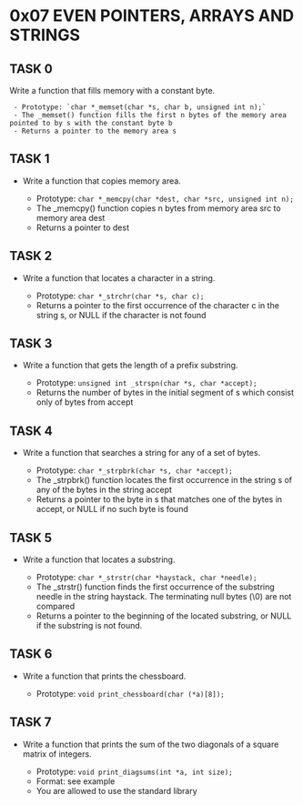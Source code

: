 # 0x07 EVEN POINTERS, ARRAYS AND STRINGS

##     TASK 0
Write a function that fills memory with a constant byte.

     - Prototype: `char *_memset(char *s, char b, unsigned int n);`
     - The _memset() function fills the first n bytes of the memory area pointed to by s with the constant byte b
     - Returns a pointer to the memory area s

##     TASK 1
- Write a function that copies memory area.

     - Prototype:  `char *_memcpy(char *dest, char *src, unsigned int n);`
     - The _memcpy() function copies n bytes from memory area src to memory area dest
     - Returns a pointer to dest

##     TASK 2
- Write a function that locates a character in a string.

     - Prototype: `char *_strchr(char *s, char c);`
     - Returns a pointer to the first occurrence of the character c in the string s, or NULL if the character is not found

##     TASK 3
- Write a function that gets the length of a prefix substring.

     - Prototype: `unsigned int _strspn(char *s, char *accept);`
     - Returns the number of bytes in the initial segment of s which consist only of bytes from accept

##     TASK 4
- Write a function that searches a string for any of a set of bytes.

     - Prototype: `char *_strpbrk(char *s, char *accept);`
     - The _strpbrk() function locates the first occurrence in the string s of any of the bytes in the string accept
     - Returns a pointer to the byte in s that matches one of the bytes in accept, or NULL if no such byte is found

##     TASK 5
- Write a function that locates a substring.

     - Prototype: `char *_strstr(char *haystack, char *needle);`
     - The _strstr() function finds the first occurrence of the substring needle in the string haystack. The terminating null bytes (\0) are not compared
     - Returns a pointer to the beginning of the located substring, or NULL if the substring is not found.

##     TASK 6
- Write a function that prints the chessboard.

     - Prototype: `void print_chessboard(char (*a)[8]);`

##     TASK 7
- Write a function that prints the sum of the two diagonals of a square matrix of integers.

     - Prototype: `void print_diagsums(int *a, int size);`
     - Format: see example
     - You are allowed to use the standard library
     

